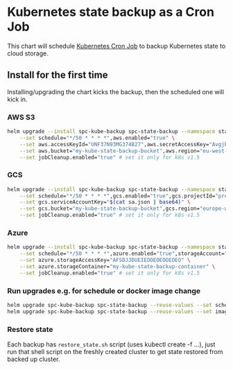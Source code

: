 # Kubernetes state backup as a Cron Job

This chart will schedule [Kubernetes Cron Job](https://kubernetes.io/docs/user-guide/cron-jobs/) to backup Kubernetes state to cloud storage.

## Install for the first time

Installing/upgrading the chart kicks the backup, then the scheduled one will kick in.

### AWS S3
```bash
helm upgrade --install spc-kube-backup spc-state-backup --namespace stackpoint-system \
    --set schedule="*/50 * * * *",aws.enabled="true" \
    --set aws.accessKeyId="UNF37N93MG374B27",aws.secretAccessKey="AvgjbYndf9TMF8Y3F3J993TMTJ2309T" \
    --set aws.bucket="my-kube-state-backup-bucket",aws.region="eu-west-2" \
    --set jobCleanup.enabled="true" # set it only for k8s v1.5
```

### GCS
```bash
helm upgrade --install spc-kube-backup spc-state-backup --namespace stackpoint-system \
    --set schedule="*/50 * * * *",gcs.enabled="true",gcs.projectId="project-123" \
    --set gcs.serviceAccountKey="$(cat sa.json | base64)" \
    --set gcs.bucket="my-kube-state-backup-bucket",gcs.region="europe-west1" \
    --set jobCleanup.enabled="true" # set it only for k8s v1.5
```

### Azure
```bash
helm upgrade --install spc-kube-backup spc-state-backup --namespace stackpoint-system \
    --set schedule="*/50 * * * *",azure.enabled="true",storageAccount="azure_storage_account" \
    --set azure.storageAccessKey="AFSDJJDUEIEOOEOEOOEOEO" \
    --set azure.storageContainer="my-kube-state-backup-container" \
    --set jobCleanup.enabled="true" # set it only for k8s v1.5
```

### Run upgrades e.g. for schedule or docker image change
```bash
helm upgrade spc-kube-backup spc-state-backup --reuse-values --set schedule="*/30 * * * *"
helm upgrade spc-kube-backup spc-state-backup --reuse-values --set imageTag="0.1.11"
```

### Restore state
Each backup has `restore_state.sh` script (uses kubectl create -f ...), just run that shell script
on the freshly created cluster to get state restored from backed up cluster.
